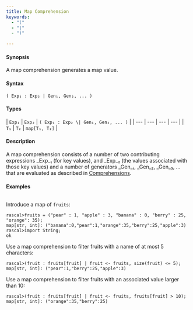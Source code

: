 ```yaml
---
title: Map Comprehension
keywords:
  - "("
  - "|"
  - ")"

---
```


#### Synopsis

A map comprehension generates a map value.

#### Syntax

`( Exp₁ : Exp₂ | Gen₁, Gen₂, ... )`

#### Types


| `Exp₁` | `Exp₂` | `( Exp₁ : Exp₂ \| Gen₁, Gen₂, ... )`  |
| --- | --- | --- | --- |
| `T₁`   | `T₂`   | `map[T₁, T₂]`                               |


#### Description

A map comprehension consists of a number of two contributing expressions _Exp_₁ (for key values), 
and _Exp_₂ (the values associated with those key values) and a number of
generators _Gen_₁, _Gen_₂, _Gen_₃, ... that are evaluated as described in [Comprehensions](../../../../../Rascal/Expressions/Comprehensions/index.md).

#### Examples


```rascal-shell 
```
Introduce a map of `fruits`:

```rascal-shell ,continue
rascal>fruits = ("pear" : 1, "apple" : 3, "banana" : 0, "berry" : 25, "orange": 35);
map[str, int]: ("banana":0,"pear":1,"orange":35,"berry":25,"apple":3)
rascal>import String;
ok
```
Use a map comprehension to filter fruits with a name of at most 5 characters:

```rascal-shell ,continue
rascal>(fruit : fruits[fruit] | fruit <- fruits, size(fruit) <= 5);
map[str, int]: ("pear":1,"berry":25,"apple":3)
```
Use a map comprehension to filter fruits with an associated value larger than 10:

```rascal-shell ,continue
rascal>(fruit : fruits[fruit] | fruit <- fruits, fruits[fruit] > 10);
map[str, int]: ("orange":35,"berry":25)
```


